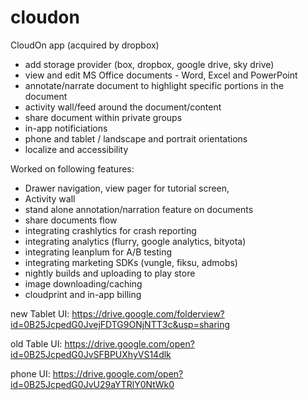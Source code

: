 # cloudon
CloudOn app (acquired by dropbox)

- add storage provider (box, dropbox, google drive, sky drive)
- view and edit MS Office documents - Word, Excel and PowerPoint
- annotate/narrate document to highlight specific portions in the document
- activity wall/feed around the document/content
- share document within private groups
- in-app notificiations
- phone and tablet / landscape and portrait orientations
- localize and accessibility

Worked on following features:
- Drawer navigation, view pager for tutorial screen,
- Activity wall
- stand alone annotation/narration feature on documents
- share documents flow
- integrating crashlytics for crash reporting
- integrating analytics (flurry, google analytics, bityota)
- integrating leanplum for A/B testing
- integrating marketing SDKs (vungle, fiksu, admobs)
- nightly builds and uploading to play store
- image downloading/caching
- cloudprint and in-app billing


new Tablet UI:
https://drive.google.com/folderview?id=0B25JcpedG0JvejFDTG9ONjNTT3c&usp=sharing

old Table UI:
https://drive.google.com/open?id=0B25JcpedG0JvSFBPUXhyVS14dlk

phone UI:
https://drive.google.com/open?id=0B25JcpedG0JvU29aYTRlY0NtWk0
